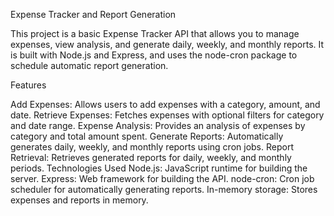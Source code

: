 Expense Tracker and Report Generation

This project is a basic Expense Tracker API that allows you to manage expenses, view analysis, and generate daily, weekly, and monthly reports. It is built with Node.js and Express, and uses the node-cron package to schedule automatic report generation.

Features


Add Expenses: Allows users to add expenses with a category, amount, and date.
Retrieve Expenses: Fetches expenses with optional filters for category and date range.
Expense Analysis: Provides an analysis of expenses by category and total amount spent.
Generate Reports: Automatically generates daily, weekly, and monthly reports using cron jobs.
Report Retrieval: Retrieves generated reports for daily, weekly, and monthly periods.
Technologies Used
Node.js: JavaScript runtime for building the server.
Express: Web framework for building the API.
node-cron: Cron job scheduler for automatically generating reports.
In-memory storage: Stores expenses and reports in memory.

